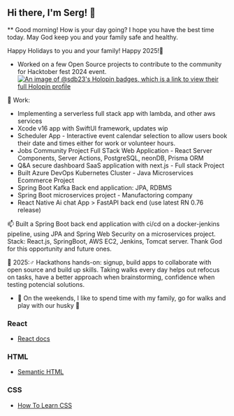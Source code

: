 ## Hi there, I'm Serg! 👋

** Good morning! How is your day going? I hope you have the best time today. May God keep you and your family safe and healthy.

Happy Holidays to you and your family! Happy 2025!🎉

- Worked on a few Open Source projects to contribute to the community for Hacktober fest 2024 event.
[![An image of @sdb23's Holopin badges, which is a link to view their full Holopin profile](https://holopin.me/sdb23)](https://holopin.io/@sdb23)

📐 Work:
- Implementing a serverless full stack app with lambda, and other aws services
- Xcode v16 app with SwiftUI framework, updates wip
- Scheduler App - Interactive event calendar selection to allow users book their date and times either for work or volunteer hours.
- Jobs Community Project Full STack Web Application - React Server Components, Server Actions, PostgreSQL, neonDB, Prisma ORM
- Q&A secure dashboard SaaS application with next.js - Full stack Project 
- Built Azure DevOps Kubernetes Cluster - Java Microservices Ecommerce Project
- Spring Boot Kafka Back end application: JPA, RDBMS
- Spring Boot microservices project - Manufactoring company
- React Native Ai chat App > FastAPI back end (use latest RN 0.76 release)

📫 Built a Spring Boot back end application with ci/cd on a docker-jenkins pipeline, using JPA and Spring Web Security on a microservices project. Stack: React.js, SpringBoot, AWS EC2, Jenkins, Tomcat server. Thank God for this opportunity and future ones.
 
📐 2025:♂ Hackathons hands-on: signup, build apps to collaborate with open source and build up skills. Taking walks every day helps out refocus on tasks, have a better approach when brainstorming, confidence when testing potencial solutions.

- 💬 On the weekends, I like to spend time with my family, go for walks and play with our husky 🐾

### React

- [React docs](https://reactjs.org/docs/getting-started.html)

### HTML

- [Semantic HTML](https://internetingishard.com/html-and-css/semantic-html/)

### CSS

- [How To Learn CSS](https://www.smashingmagazine.com/2019/01/how-to-learn-css/)

<!--
**sdbeng/sdbeng** is a ✨ _special_ ✨ repository because its `README.md` (this file) appears on your GitHub profile.

Here are some ideas to get you started:

- 🔭 I’m currently working on ...
- 🌱 I’m currently learning ...
- 👯 I’m looking to collaborate on ...
- 🤔 I’m looking for help with ...
- 💬 Ask me about ...
- 📫 How to reach me: ...
- 😄 Pronouns: ...
- ⚡ Fun fact: ...
-->



